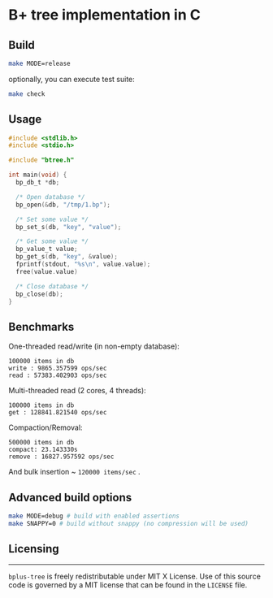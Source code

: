 # B+ tree implementation in C

## Build
```bash
make MODE=release
```
optionally, you can execute test suite:
```bash
make check
```

## Usage

```C
#include <stdlib.h>
#include <stdio.h>

#include "btree.h"

int main(void) {
  bp_db_t *db;

  /* Open database */
  bp_open(&db, "/tmp/1.bp");

  /* Set some value */
  bp_set_s(db, "key", "value");

  /* Get some value */
  bp_value_t value;
  bp_get_s(db, "key", &value);
  fprintf(stdout, "%s\n", value.value);
  free(value.value)

  /* Close database */
  bp_close(db);
}
```

## Benchmarks

One-threaded read/write (in non-empty database):

```
100000 items in db
write : 9865.357599 ops/sec
read : 57383.402903 ops/sec
```

Multi-threaded read (2 cores, 4 threads):

```
100000 items in db
get : 128841.821540 ops/sec
```

Compaction/Removal:

```
500000 items in db
compact: 23.143330s
remove : 16827.957592 ops/sec
```

And bulk insertion ~ `120000 items/sec` .

## Advanced build options

```bash
make MODE=debug # build with enabled assertions
make SNAPPY=0 # build without snappy (no compression will be used)
```

## Licensing
---------
`bplus-tree` is freely redistributable under MIT X License.
Use of this source code is governed by a MIT license that can be found
in the `LICENSE` file.
